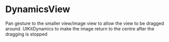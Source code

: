 # DynamicsView
 Pan gesture to the smaller view/image view to allow the view to be dragged around. UIKitDynamics to make the image return to the centre after the dragging is stopped
